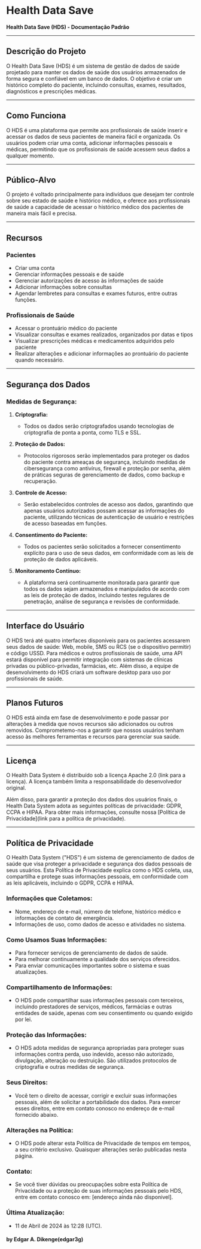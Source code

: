 # Health Data Save
**Health Data Save (HDS) - Documentação Padrão**

---

## Descrição do Projeto

O Health Data Save (HDS) é um sistema de gestão de dados de saúde projetado para manter os dados de saúde dos usuários armazenados de forma segura e confiável em um banco de dados. O objetivo é criar um histórico completo do paciente, incluindo consultas, exames, resultados, diagnósticos e prescrições médicas.

---

## Como Funciona

O HDS é uma plataforma que permite aos profissionais de saúde inserir e acessar os dados de seus pacientes de maneira fácil e organizada. Os usuários podem criar uma conta, adicionar informações pessoais e médicas, permitindo que os profissionais de saúde acessem seus dados a qualquer momento.

---

## Público-Alvo

O projeto é voltado principalmente para indivíduos que desejam ter controle sobre seu estado de saúde e histórico médico, e oferece aos profissionais de saúde a capacidade de acessar o histórico médico dos pacientes de maneira mais fácil e precisa.

---

## Recursos

### Pacientes

- Criar uma conta
- Gerenciar informações pessoais e de saúde
- Gerenciar autorizações de acesso às informações de saúde
- Adicionar informações sobre consultas
- Agendar lembretes para consultas e exames futuros, entre outras funções.

### Profissionais de Saúde

- Acessar o prontuário médico do paciente
- Visualizar consultas e exames realizados, organizados por datas e tipos
- Visualizar prescrições médicas e medicamentos adquiridos pelo paciente
- Realizar alterações e adicionar informações ao prontuário do paciente quando necessário.

---

## Segurança dos Dados

### Medidas de Segurança:

1. **Criptografia:**
   - Todos os dados serão criptografados usando tecnologias de criptografia de ponta a ponta, como TLS e SSL.

2. **Proteção de Dados:**
   - Protocolos rigorosos serão implementados para proteger os dados do paciente contra ameaças de segurança, incluindo medidas de cibersegurança como antivírus, firewall e proteção por senha, além de práticas seguras de gerenciamento de dados, como backup e recuperação.

3. **Controle de Acesso:**
   - Serão estabelecidos controles de acesso aos dados, garantindo que apenas usuários autorizados possam acessar as informações do paciente, utilizando técnicas de autenticação de usuário e restrições de acesso baseadas em funções.

4. **Consentimento do Paciente:**
   - Todos os pacientes serão solicitados a fornecer consentimento explícito para o uso de seus dados, em conformidade com as leis de proteção de dados aplicáveis.

5. **Monitoramento Contínuo:**
   - A plataforma será continuamente monitorada para garantir que todos os dados sejam armazenados e manipulados de acordo com as leis de proteção de dados, incluindo testes regulares de penetração, análise de segurança e revisões de conformidade.

---

## Interface do Usuário

O HDS terá até quatro interfaces disponíveis para os pacientes acessarem seus dados de saúde: Web, mobile, SMS ou RCS (se o dispositivo permitir) e código USSD. Para médicos e outros profissionais de saúde, uma API estará disponível para permitir integração com sistemas de clínicas privadas ou público-privadas, farmácias, etc. Além disso, a equipe de desenvolvimento do HDS criará um software desktop para uso por profissionais de saúde.

---

## Planos Futuros

O HDS está ainda em fase de desenvolvimento e pode passar por alterações à medida que novos recursos são adicionados ou outros removidos. Comprometemo-nos a garantir que nossos usuários tenham acesso às melhores ferramentas e recursos para gerenciar sua saúde.

---

## Licença

O Health Data System é distribuído sob a licença Apache 2.0 (link para a licença). A licença também limita a responsabilidade do desenvolvedor original.

Além disso, para garantir a proteção dos dados dos usuários finais, o Health Data System adota as seguintes políticas de privacidade: GDPR, CCPA e HIPAA. Para obter mais informações, consulte nossa [Política de Privacidade](link para a política de privacidade).

---

## Política de Privacidade

O Health Data System ("HDS") é um sistema de gerenciamento de dados de saúde que visa proteger a privacidade e segurança dos dados pessoais de seus usuários. Esta Política de Privacidade explica como o HDS coleta, usa, compartilha e protege suas informações pessoais, em conformidade com as leis aplicáveis, incluindo o GDPR, CCPA e HIPAA.

### Informações que Coletamos:

- Nome, endereço de e-mail, número de telefone, histórico médico e informações de contato de emergência.
- Informações de uso, como dados de acesso e atividades no sistema.

### Como Usamos Suas Informações:

- Para fornecer serviços de gerenciamento de dados de saúde.
- Para melhorar continuamente a qualidade dos serviços oferecidos.
- Para enviar comunicações importantes sobre o sistema e suas atualizações.

### Compartilhamento de Informações:

- O HDS pode compartilhar suas informações pessoais com terceiros, incluindo prestadores de serviços, médicos, farmácias e outras entidades de saúde, apenas com seu consentimento ou quando exigido por lei.

### Proteção das Informações:

- O HDS adota medidas de segurança apropriadas para proteger suas informações contra perda, uso indevido, acesso não autorizado, divulgação, alteração ou destruição. São utilizados protocolos de criptografia e outras medidas de segurança.

### Seus Direitos:

- Você tem o direito de acessar, corrigir e excluir suas informações pessoais, além de solicitar a portabilidade dos dados. Para exercer esses direitos, entre em contato conosco no endereço de e-mail fornecido abaixo.

### Alterações na Política:

- O HDS pode alterar esta Política de Privacidade de tempos em tempos, a seu critério exclusivo. Quaisquer alterações serão publicadas nesta página.

### Contato:

- Se você tiver dúvidas ou preocupações sobre esta Política de Privacidade ou a proteção de suas informações pessoais pelo HDS, entre em contato conosco em: [endereço ainda não disponivel].

### Última Atualização:

- 11 de Abril de 2024 às 12:28 (UTC).


#### by Edgar A. Dikenge(edgar3g)